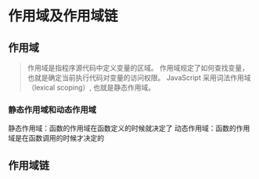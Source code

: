 # 作用域及作用域链

## 作用域

> 作用域是指程序源代码中定义变量的区域。
> 作用域规定了如何查找变量，也就是确定当前执行代码对变量的访问权限。
> JavaScript 采用词法作用域（lexical scoping）, 也就是静态作用域。

### 静态作用域和动态作用域

静态作用域：函数的作用域在函数定义的时候就决定了
动态作用域：函数的作用域是在函数调用的时候才决定的

## 作用域链

